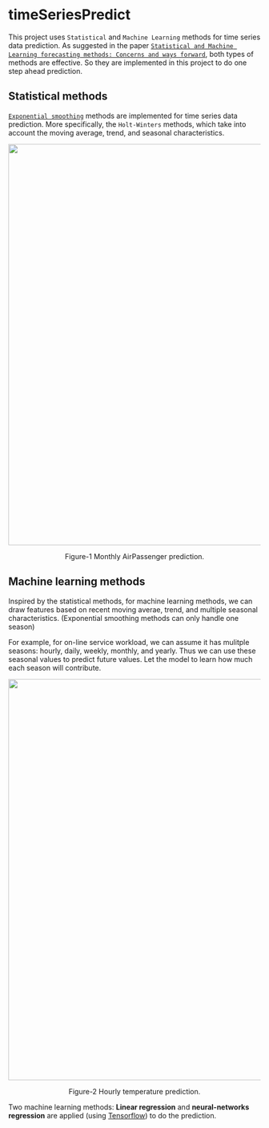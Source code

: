 # timeSeriesPredict
This project uses `Statistical` and `Machine Learning` methods for time series data prediction. As suggested in the paper [`Statistical and Machine Learning forecasting methods: Concerns and ways forward`](http://journals.plos.org/plosone/article?id=10.1371/journal.pone.0194889), both types of methods are effective. So they are implemented in this project to do one step ahead prediction.



## Statistical methods
[`Exponential smoothing`](https://en.wikipedia.org/wiki/Exponential_smoothing) methods are implemented for time series data prediction.
More specifically, the `Holt-Winters` methods, which take into account the moving average, trend, and seasonal characteristics.

<div align="center">
<img width="800" src="https://user-images.githubusercontent.com/27221807/42143859-64bc8026-7d85-11e8-9563-0d391921126e.png">
  <p align="center"> Figure-1 Monthly AirPassenger prediction. </p>
</div>


## Machine learning methods
Inspired by the statistical methods, for machine learning methods, we can draw features based on recent moving averae, trend, and multiple
seasonal characteristics. (Exponential smoothing methods can only handle one season)

For example, for on-line service workload, we can assume it has mulitple seasons: hourly, daily, weekly, monthly, and yearly. Thus we can use these seasonal values to predict future values. Let the model to learn how much each season will contribute.

<p align="center">
<img width="800" src="https://user-images.githubusercontent.com/27221807/42143980-73f0b1ba-7d86-11e8-8267-7910b022dbdd.png">
<p align="center"> Figure-2 Hourly temperature prediction.</p>
</p>

Two machine learning methods: **Linear regression** and **neural-networks regression** are applied (using [Tensorflow](https://www.tensorflow.org)) to do the prediction.

